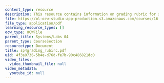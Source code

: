```yaml
---
content_type: resource
description: This resource contains information on grading rubric for systems problems.
file: https://ol-ocw-studio-app-production.s3.amazonaws.com/courses/16-01-unified-engineering-i-ii-iii-iv-fall-2005-spring-2006/4f3a07365b4ed76dfe7b90c486821dc0_sp4grading_rubirc.pdf
file_type: application/pdf
learning_resource_types: []
ocw_type: OCWFile
parent_title: Systems/Labs 04
parent_type: CourseSection
resourcetype: Document
title: sp4grading_rubirc.pdf
uid: 4f3a0736-5b4e-d76d-fe7b-90c486821dc0
video_files:
  video_thumbnail_file: null
video_metadata:
  youtube_id: null
---
```

